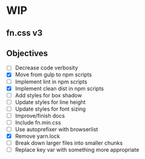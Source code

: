 # WIP

## fn.css v3

## Objectives

- [ ] Decrease code verbosity
- [x] Move from gulp to npm scripts
- [ ] Implement lint in npm scripts
- [x] Implement clean dist in npm scripts
- [ ] Add styles for box shadow
- [ ] Update styles for line height
- [ ] Update styles for font sizing
- [ ] Improve/finish docs
- [ ] Include fn.min.css
- [ ] Use autoprefixer with browserlist
- [x] Remove yarn.lock
- [ ] Break down larger files into smaller chunks
- [ ] Replace key var with something more appropriate
